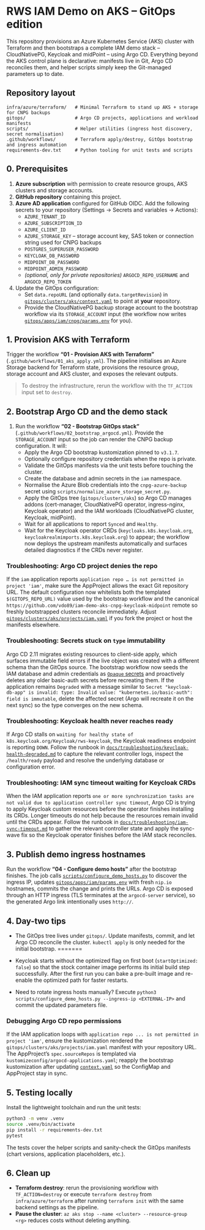 # RWS IAM Demo on AKS – GitOps edition

This repository provisions an Azure Kubernetes Service (AKS) cluster with Terraform and then bootstraps a complete IAM demo stack – CloudNativePG, Keycloak and midPoint – using Argo CD. Everything beyond the AKS control plane is declarative: manifests live in Git, Argo CD reconciles them, and helper scripts simply keep the Git-managed parameters up to date.

## Repository layout

```
infra/azure/terraform/   # Minimal Terraform to stand up AKS + storage for CNPG backups
gitops/                  # Argo CD projects, applications and workload manifests
scripts/                 # Helper utilities (ingress host discovery, secret normalisation)
.github/workflows/       # Terraform apply/destroy, GitOps bootstrap and ingress automation
requirements-dev.txt     # Python tooling for unit tests and scripts
```

## 0. Prerequisites

1. **Azure subscription** with permission to create resource groups, AKS clusters and storage accounts.
2. **GitHub repository** containing this project.
3. **Azure AD application** configured for GitHub OIDC. Add the following secrets to your repository (Settings → Secrets and variables → Actions):
   - `AZURE_TENANT_ID`
   - `AZURE_SUBSCRIPTION_ID`
   - `AZURE_CLIENT_ID`
   - `AZURE_STORAGE_KEY` – storage account key, SAS token or connection string used for CNPG backups
   - `POSTGRES_SUPERUSER_PASSWORD`
   - `KEYCLOAK_DB_PASSWORD`
   - `MIDPOINT_DB_PASSWORD`
   - `MIDPOINT_ADMIN_PASSWORD`
   - *(optional, only for private repositories)* `ARGOCD_REPO_USERNAME` and `ARGOCD_REPO_TOKEN`
4. Update the GitOps configuration:
   - Set `data.repoURL` (and optionally `data.targetRevision`) in [`gitops/clusters/aks/context.yaml`](gitops/clusters/aks/context.yaml) to point at **your** repository.
   - Provide the CloudNativePG backup storage account to the bootstrap workflow via its `STORAGE_ACCOUNT` input (the workflow now writes [`gitops/apps/iam/cnpg/params.env`](gitops/apps/iam/cnpg/params.env) for you).

## 1. Provision AKS with Terraform

Trigger the workflow **“01 - Provision AKS with Terraform”** (`.github/workflows/01_aks_apply.yml`). The pipeline initialises an Azure Storage backend for Terraform state, provisions the resource group, storage account and AKS cluster, and exposes the relevant outputs.

> To destroy the infrastructure, rerun the workflow with the `TF_ACTION` input set to `destroy`.

## 2. Bootstrap Argo CD and the demo stack

1. Run the workflow **“02 - Bootstrap GitOps stack”** (`.github/workflows/02_bootstrap_argocd.yml`). Provide the `STORAGE_ACCOUNT` input so the job can render the CNPG backup configuration. It will:
   - Apply the Argo CD bootstrap kustomization pinned to `v3.1.7`.
   - Optionally configure repository credentials when the repo is private.
   - Validate the GitOps manifests via the unit tests before touching the cluster.
   - Create the database and admin secrets in the `iam` namespace.
   - Normalise the Azure Blob credentials into the `cnpg-azure-backup` secret using `scripts/normalize_azure_storage_secret.py`.
   - Apply the GitOps tree (`gitops/clusters/aks`) so Argo CD manages addons (cert-manager, CloudNativePG operator, ingress-nginx, Keycloak operator) and the IAM workloads (CloudNativePG cluster, Keycloak, midPoint).
   - Wait for all applications to report `Synced` and `Healthy`.
   - Wait for the Keycloak operator CRDs (`keycloaks.k8s.keycloak.org`, `keycloakrealmimports.k8s.keycloak.org`) to appear; the workflow now deploys the upstream manifests automatically and surfaces detailed diagnostics if the CRDs never register.

### Troubleshooting: Argo CD project denies the repo

If the `iam` application reports `application repo … is not permitted in project 'iam'`, make sure the AppProject allows the exact Git repository URL. The default configuration now whitelists both the templated `$(GITOPS_REPO_URL)` value used by the bootstrap workflow and the canonical `https://github.com/vdo89/iam-demo-aks-cnpg-keycloak-midpoint` remote so freshly bootstrapped clusters reconcile immediately. Adjust [`gitops/clusters/aks/projects/iam.yaml`](gitops/clusters/aks/projects/iam.yaml) if you fork the project or host the manifests elsewhere.

### Troubleshooting: Secrets stuck on `type` immutability

Argo CD 2.11 migrates existing resources to client-side apply, which surfaces immutable field errors if the live object was created with a different schema than the GitOps source. The bootstrap workflow now seeds the IAM database and admin credentials as [`Opaque` secrets](.github/workflows/02_bootstrap_argocd.yml) and proactively deletes any older basic-auth secrets before recreating them. If the application remains `Degraded` with a message similar to `Secret "keycloak-db-app" is invalid: type: Invalid value: "kubernetes.io/basic-auth": field is immutable`, delete the affected secret (Argo will recreate it on the next sync) so the type converges on the new schema.

### Troubleshooting: Keycloak health never reaches ready

If Argo CD stalls on `waiting for healthy state of k8s.keycloak.org/Keycloak/rws-keycloak`, the Keycloak readiness endpoint is
reporting `DOWN`. Follow the runbook in
[`docs/troubleshooting/keycloak-health-degraded.md`](docs/troubleshooting/keycloak-health-degraded.md) to capture the relevant
controller logs, inspect the `/health/ready` payload and resolve the underlying database or configuration error.

### Troubleshooting: IAM sync timeout waiting for Keycloak CRDs

When the IAM application reports `one or more synchronization tasks are not valid due to application controller sync timeout`, Argo CD is trying to apply Keycloak custom resources before the operator finishes installing its CRDs. Longer timeouts do not help because the resources remain invalid until the CRDs appear. Follow the runbook in [`docs/troubleshooting/iam-sync-timeout.md`](docs/troubleshooting/iam-sync-timeout.md) to gather the relevant controller state and apply the sync-wave fix so the Keycloak operator finishes before the IAM stack reconciles.

## 3. Publish demo ingress hostnames

Run the workflow **“04 - Configure demo hosts”** after the bootstrap finishes. The job calls [`scripts/configure_demo_hosts.py`](scripts/configure_demo_hosts.py) to discover the ingress IP, updates [`gitops/apps/iam/params.env`](gitops/apps/iam/params.env) with fresh `nip.io` hostnames, commits the change and prints the URLs. Argo CD is exposed through an HTTP ingress (TLS terminates at the `argocd-server` service), so the generated Argo link intentionally uses `http://`.

## 4. Day-two tips

- The GitOps tree lives under `gitops/`. Update manifests, commit, and let Argo CD reconcile the cluster. `kubectl apply` is only needed for the initial bootstrap.
=======
- Keycloak starts without the optimized flag on first boot (`startOptimized: false`) so that the stock container image performs its initial build step successfully. After the first run you can bake a pre-built image and re-enable the optimized path for faster restarts.


- Need to rotate ingress hosts manually? Execute `python3 scripts/configure_demo_hosts.py --ingress-ip <EXTERNAL-IP>` and commit the updated parameters file.

### Debugging Argo CD repo permissions

If the IAM application loops with `application repo ... is not permitted in project 'iam'`, ensure the kustomization rendered the `gitops/clusters/aks/projects/iam.yaml` manifest with your repository URL. The AppProject’s `spec.sourceRepos` is templated via `kustomizeconfig/argocd-applications.yaml`; reapply the bootstrap kustomization after updating [`context.yaml`](gitops/clusters/aks/context.yaml) so the ConfigMap and AppProject stay in sync.

## 5. Testing locally

Install the lightweight toolchain and run the unit tests:

```bash
python3 -m venv .venv
source .venv/bin/activate
pip install -r requirements-dev.txt
pytest
```

The tests cover the helper scripts and sanity-check the GitOps manifests (chart versions, application placeholders, etc.).

## 6. Clean up

- **Terraform destroy**: rerun the provisioning workflow with `TF_ACTION=destroy` or execute `terraform destroy` from `infra/azure/terraform` after running `terraform init` with the same backend settings as the pipeline.
- **Pause the cluster**: `az aks stop --name <cluster> --resource-group <rg>` reduces costs without deleting anything.
